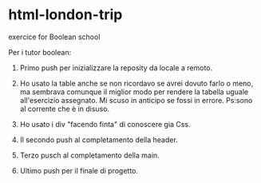 # html-london-trip
exercice for Boolean school
 
Per i tutor boolean:

 1. Primo push per inizializzare la reposity da locale a remoto.
 
 2. Ho usato la table anche se non ricordavo se avrei dovuto farlo o meno, ma sembrava comunque il miglior modo per rendere la tabella uguale all'esercizio assegnato. Mi scuso in anticipo se fossi in errore. Ps:sono al corrente che è in disuso.
 
 3. Ho usato i div "facendo finta" di conoscere gia Css.
 
 3. Il secondo push al completamento della header.

 4. Terzo pusch al completamento della main.

 5. Ultimo push per il finale di progetto.

